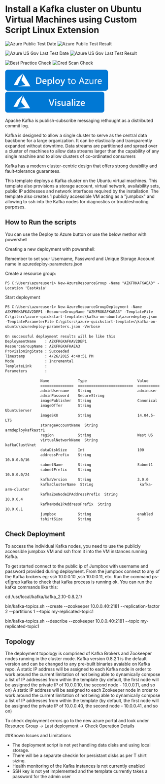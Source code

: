 # Install a Kafka cluster on Ubuntu Virtual Machines using Custom Script Linux Extension

![Azure Public Test Date](https://azurequickstartsservice.blob.core.windows.net/badges/kafka-on-ubuntu/PublicLastTestDate.svg)
![Azure Public Test Result](https://azurequickstartsservice.blob.core.windows.net/badges/kafka-on-ubuntu/PublicDeployment.svg)

![Azure US Gov Last Test Date](https://azurequickstartsservice.blob.core.windows.net/badges/kafka-on-ubuntu/FairfaxLastTestDate.svg)
![Azure US Gov Last Test Result](https://azurequickstartsservice.blob.core.windows.net/badges/kafka-on-ubuntu/FairfaxDeployment.svg)

![Best Practice Check](https://azurequickstartsservice.blob.core.windows.net/badges/kafka-on-ubuntu/BestPracticeResult.svg)
![Cred Scan Check](https://azurequickstartsservice.blob.core.windows.net/badges/kafka-on-ubuntu/CredScanResult.svg)

[![Deploy To Azure](https://raw.githubusercontent.com/Azure/azure-quickstart-templates/master/1-CONTRIBUTION-GUIDE/images/deploytoazure.svg?sanitize=true)]("https://portal.azure.com/#create/Microsoft.Template/uri/https%3A%2F%2Fraw.githubusercontent.com%2FAzure%2Fazure-quickstart-templates%2Fmaster%2Fkafka-on-ubuntu%2Fazuredeploy.json")  [![Visualize](https://raw.githubusercontent.com/Azure/azure-quickstart-templates/master/1-CONTRIBUTION-GUIDE/images/visualizebutton.svg?sanitize=true)]("http://armviz.io/#/?load=https%3A%2F%2Fraw.githubusercontent.com%2FAzure%2Fazure-quickstart-templates%2Fmaster%2Fkafka-on-ubuntu%2Fazuredeploy.json")

Apache Kafka is publish-subscribe messaging rethought as a distributed commit log.

Kafka is designed to allow a single cluster to serve as the central data backbone for a large organization. It can be elastically and transparently expanded without downtime. Data streams are partitioned and spread over a cluster of machines to allow data streams larger than the capability of any single machine and to allow clusters of co-ordinated consumers

Kafka has a modern cluster-centric design that offers strong durability and fault-tolerance guarantees.

This template deploys a Kafka cluster on the Ubuntu virtual machines. This template also provisions a storage account, virtual network, availability sets, public IP addresses and network interfaces required by the installation.
The template also creates 1 publicly accessible VM acting as a "jumpbox" and allowing to ssh into the Kafka nodes for diagnostics or troubleshooting purposes.

How to Run the scripts
----------------------

You can use the Deploy to Azure button or use the below methor with powershell

Creating a new deployment with powershell:

Remember to set your Username, Password and Unique Storage Account name in azuredeploy-parameters.json

Create a resource group:

    PS C:\Users\azureuser1> New-AzureResourceGroup -Name "AZKFRKAFKAEA3" -Location 'EastAsia'

Start deployment

    PS C:\Users\azureuser1> New-AzureResourceGroupDeployment -Name AZKFRGKAFKAV2DEP1 -ResourceGroupName "AZKFRGKAFKAEA3" -TemplateFile C:\gitsrc\azure-quickstart-templates\kafka-on-ubuntu\azuredeploy.json -TemplateParameterFile C:\gitsrc\azure-quickstart-templates\kafka-on-ubuntu\azuredeploy-parameters.json -Verbose

    On successful deployment results will be like this
    DeploymentName    : AZKFRGKAFKAV2DEP1
    ResourceGroupName : AZKFRGKAFKAEA3
    ProvisioningState : Succeeded
    Timestamp         : 4/26/2015 4:40:51 PM
    Mode              : Incremental
    TemplateLink      :
    Parameters        :

                    Name             Type                       Value
                    ===============  =========================  ==========
                    adminUsername    String                     adminuser
                    adminPassword    SecureString
                    imagePublisher   String                     Canonical
                    imageOffer       String                     UbuntuServer
                    imageSKU         String                     14.04.5-LTS
                    storageAccountName  String                     armdeploykafkastr1
                    region           String                     West US
                    virtualNetworkName  String                     kafkaClustVnet
                    dataDiskSize     Int                        100
                    addressPrefix    String                     10.0.0.0/16
                    subnetName       String                     Subnet1
                    subnetPrefix     String                     10.0.0.0/24
                    kafkaVersion     String                     3.0.0
                    kafkaClusterName  String                     kafka-arm-cluster
                    kafkaZooNodeIPAddressPrefix  String                     10.0.0.4
                    kafkaNodeIPAddressPrefix  String                     10.0.0.1
                    jumpbox          String                     enabled
                    tshirtSize       String                     S

Check Deployment
----------------

To access the individual Kafka nodes, you need to use the publicly accessible jumpbox VM and ssh from it into the VM instances running Kafka.

To get started connect to the public ip of Jumpbox with username and password provided during deployment.
From the jumpbox connect to any of the Kafka brokers eg: ssh 10.0.0.10 ,ssh 10.0.0.11, etc.
Run the command ps-ef|grep kafka to check that kafka process is running ok.
You can run the kafka commands like this:

cd /usr/local/kafka/kafka_2.10-0.8.2.1/

bin/kafka-topics.sh --create --zookeeper 10.0.0.40:2181  --replication-factor 2 --partitions 1 --topic my-replicated-topic1

bin/kafka-topics.sh --describe --zookeeper 10.0.0.40:2181  --topic my-replicated-topic1

Topology
--------

The deployment topology is comprised of Kafka Brokers and Zookeeper nodes running in the cluster mode.
Kafka version 0.8.2.1 is the default version and can be changed to any pre-built binaries avaiable on Kafka repo.
A static IP address will be assigned to each Kafka node in order to work around the current limitation of not being able to dynamically compose a list of IP addresses from within the template (by default, the first node will be assigned the private IP of 10.0.0.10, the second node - 10.0.0.11, and so on)
A static IP address will be assigned to each Zookeeper node in order to work around the current limitation of not being able to dynamically compose a list of IP addresses from within the template (by default, the first node will be assigned the private IP of 10.0.0.40, the second node - 10.0.0.41, and so on)

To check deployment errors go to the new azure portal and look under Resource Group -> Last deployment -> Check Operation Details

##Known Issues and Limitations
- The deployment script is not yet handling data disks and using local storage.
- There will be a separate checkin for persistant disks as per T shirt sizing.
- Health monitoring of the Kafka instances is not currently enabled
- SSH key is not yet implemented and the template currently takes a password for the admin user


